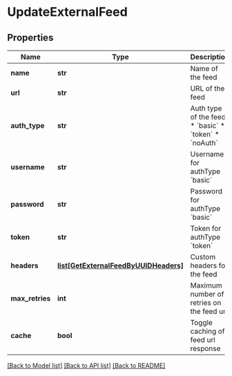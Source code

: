 # UpdateExternalFeed

## Properties
Name | Type | Description | Notes
------------ | ------------- | ------------- | -------------
**name** | **str** | Name of the feed | [optional] 
**url** | **str** | URL of the feed | [optional] 
**auth_type** | **str** | Auth type of the feed:   * &#x60;basic&#x60;   * &#x60;token&#x60;   * &#x60;noAuth&#x60;  | [optional] 
**username** | **str** | Username for authType &#x60;basic&#x60; | [optional] 
**password** | **str** | Password for authType &#x60;basic&#x60; | [optional] 
**token** | **str** | Token for authType &#x60;token&#x60; | [optional] 
**headers** | [**list[GetExternalFeedByUUIDHeaders]**](GetExternalFeedByUUIDHeaders.md) | Custom headers for the feed | [optional] 
**max_retries** | **int** | Maximum number of retries on the feed url | [optional] 
**cache** | **bool** | Toggle caching of feed url response | [optional] [default to False]

[[Back to Model list]](../README.md#documentation-for-models) [[Back to API list]](../README.md#documentation-for-api-endpoints) [[Back to README]](../README.md)


